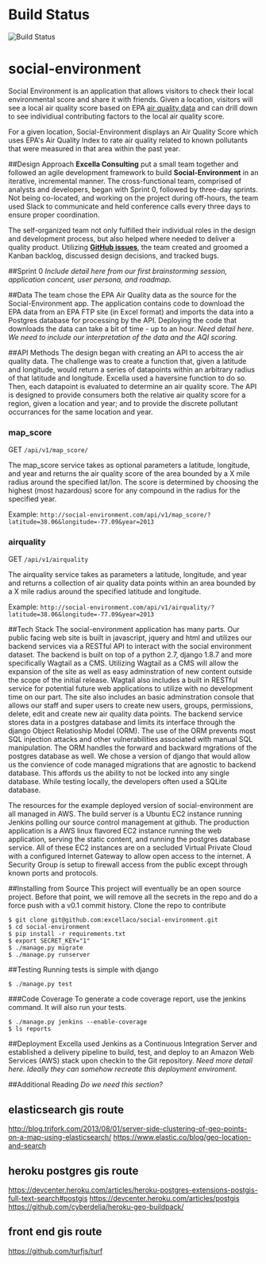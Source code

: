 Build Status
===
![Build Status](http://54.86.137.240/jenkins/buildStatus/icon?job=social-environment)

# social-environment

Social Environment is an application that allows visitors to check their local environmental score and share it with friends.  Given a location, visitors will see a local air quality score based on EPA <a href="http://www3.epa.gov/airdata/ad_basic.html">air quality data</a> and can drill down to see individiual contributing factors to the local air quality score.

For a given location, Social-Environment displays an Air Quality Score which uses EPA's Air Quality Index to rate air quality related to known pollutants that were measured in that area within the past year.


##Design Approach
**Excella Consulting** put a small team together and followed an agile development framework to build **Social-Environment** in an iterative, incremental manner. The cross-functional team, comprised of analysts and developers, began with Sprint 0, followed by three-day sprints. Not being co-located, and working on the project during off-hours, the team used Slack to communicate and held conference calls every three days to ensure proper coordination.

The self-organized team not only fulfilled their individual roles in the design and development process, but also helped where needed to deliver a quality product. Utilizing **[GitHub issues](https://github.com/excellaco/social-environment/issues)**, the team created and groomed a Kanban backlog, discussed design decisions, and tracked bugs.


##Sprint 0
*Include detail here from our first brainstorming session, application concent, user persona, and roadmap.*


##Data
The team chose the EPA Air Quality data as the source for the Social-Environment app.  The application contains code to download the EPA data from an EPA FTP site (in Excel format) and imports the data into a Postgres database for processing by the API.  Deploying the code that downloads the data can take a bit of time - up to an hour.  *Need detail here.  We need to include our interpretation of the data and the AQI scoring.*

##API Methods
The design began with creating an API to access the air quality data.  The challenge was to create a function that, given a latitude and longitude, would return a series of datapoints within an arbitrary radius of that latitude and longitude.  Excella used a haversine function to do so.  Then, each datapoint is evaluated to determine an air quality score.  The API is designed to provide consumers both the relative air quality score for a region, given a location and year; and to provide the discrete pollutant occurrances for the same location and year.


### map_score
GET `/api/v1/map_score/`

The map_score service takes as optional parameters a latitude, longitude, and year and returns the air quality score of the area bounded by a X mile radius around the specified lat/lon.  The score is determined by choosing the highest (most hazardous) score for any compound in the radius for the specified year.

Example: `http://social-environment.com/api/v1/map_score/?latitude=38.06&longitude=-77.09&year=2013`

### airquality
GET `/api/v1/airquality`

The airquality service takes as parameters a latitude, longitude, and year and returns a collection of air quality data points within an area bounded by a X mile radius around the specified latitude and longitude.

Example: `http://social-environment.com/api/v1/airquality/?latitude=38.06&longitude=-77.09&year=2013`


##Tech Stack
The social-environment application has many parts. Our public facing web site is built in javascript, jquery and html and utilizes our backend services via a RESTful API to interact with the social environment dataset. The backend is built on top of a python 2.7, django 1.8.7 and more specifically Wagtail as a CMS. Utilizing Wagtail as a CMS will allow the expansion of the site as well as easy adminstration of new content outside the scope of the initial release. Wagtail also includes a built in RESTful service for potential future web applications to utilize with no development time on our part. The site also includes an basic adminstration console that allows our staff and super users to create new users, groups, permissions, delete, edit and create new air quality data points. The backend service stores data in a postgres database and limits its interface through the django Object Relatioship Model (ORM). The use of the ORM prevents most SQL injection attacks and other vulnerabilities associated with manual SQL manipulation. The ORM handles the forward and backward mgrations of the postgres database as well. We chose a version of django that would allow us the convience of code managed migrations that are agnostic to backend database. This affords us the ability to not be locked into any single database. While testing locally, the developers often used a SQLite database. 

The resources for the example deployed version of social-environment are all managed in AWS. The build server is a Ubuntu EC2 instance running Jenkins polling our source control management at github. The production application is a AWS linux flavored EC2 instance running the web application, serving the static content, and running the postgres database service. All of these EC2 instances are on a secluded Virtual Private Cloud with a configured Internet Gateway to allow open access to the internet. A Security Group is setup to firewall access from the public except through known ports and protocols.  


##Installing from Source
This project will eventually be an open source project. Before that point, we will remove all the secrets in the repo and do a force push with a v0.1 commit history. Clone the repo to contribute

    $ git clone git@github.com:excellaco/social-environment.git
    $ cd social-environment
    $ pip install -r requirements.txt
    $ export SECRET_KEY="1"
    $ ./manage.py migrate
    $ ./manage.py runserver


##Testing
Running tests is simple with django

    $ ./manage.py test
    
###Code Coverage
To generate a code coverage report, use the jenkins command. It will also run your tests. 

    $ ./manage.py jenkins --enable-coverage
    $ ls reports



##Deployment
Excella used Jenkins as a Continuous Integration Server and established a delivery pipeline to build, test, and deploy to an Amazon Web Services (AWS) stack upon checkin to the Git repository.  *Need more detail here.  Ideally they can somehow recreate this deployment enviroment.*


##Additional Reading
*Do we need this section?*

elasticsearch gis route
---
http://blog.trifork.com/2013/08/01/server-side-clustering-of-geo-points-on-a-map-using-elasticsearch/
https://www.elastic.co/blog/geo-location-and-search

heroku postgres gis route
---
https://devcenter.heroku.com/articles/heroku-postgres-extensions-postgis-full-text-search#postgis
https://devcenter.heroku.com/articles/postgis
https://github.com/cyberdelia/heroku-geo-buildpack/

front end gis route
---
https://github.com/turfjs/turf

